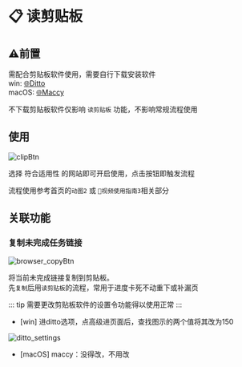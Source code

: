 # 📋 读剪贴板

## ⚠️前置

需配合剪贴板软件使用，需要自行下载安装软件  
win: [🌐Ditto](https://github.com/sabrogden/Ditto)  
macOS: [🌐Maccy](https://github.com/p0deje/Maccy)  

不下载剪贴板软件仅影响 `读剪贴板` 功能，不影响常规流程使用

## 使用

![clipBtn](../assets/img/feat/clipBtn.png)

选择 符合适用性 的网站即可开启使用，点击按钮即触发流程  

流程使用参考首页的`动图2` 或 `🎥视频使用指南3`相关部分

## 关联功能

### 复制未完成任务链接

![browser_copyBtn](../assets/img/feat/browser_copyBtn.png)

将当前未完成链接复制到剪贴板。  
先`复制`后用`读剪贴板`的流程，常用于进度卡死不动重下或补漏页

::: tip 需要更改剪贴板软件的设置令功能得以使用正常
:::

- [win] 进ditto选项，点高级进页面后，查找图示的两个值将其改为150

![ditto_settings](../assets/img/faq/ditto_settings.png)

- [macOS] maccy：没得改，不用改  
